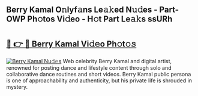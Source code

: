 ## Berry Kamal O𝚗lyf𝚊ns Le𝚊𝚔ed N𝚞𝚍es - Part-OWP Ph𝚘tos Vi𝚍eo - H𝚘t Part Le𝚊𝚔s ssURh

# <h2><a href="http://hf2ow36.feru.top/?c=Berry+Kamal">🔗 👉 🔴 Berry Kamal Vi𝚍𝚎o Ph𝚘t𝚘𝚜</a></h2>

[![Berry Kamal Nu𝚍𝚎s](https://i.imgur.com/0TWrTi3.gif)](http://hf2ow36.feru.top/?c=Berry+Kamal)
Web celebrity Berry Kamal and digital artist, renowned for posting dance and lifestyle content through solo and collaborative dance routines and short videos. Berry Kamal public persona is one of approachability and authenticity, but his private life is shrouded in mystery. 
